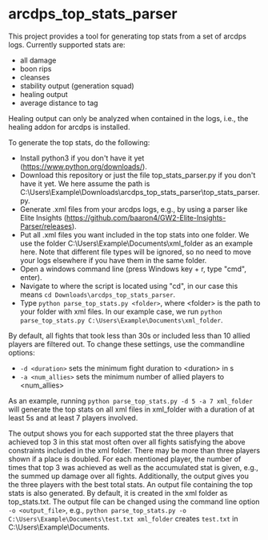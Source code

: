 # arcdps_top_stats_parser

This project provides a tool for generating top stats from a set of arcdps logs. Currently supported stats are: 
- all damage
- boon rips
- cleanses
- stability output (generation squad)
- healing output
- average distance to tag

Healing output can only be analyzed when contained in the logs, i.e., the healing addon for arcdps is installed.

To generate the top stats, do the following:
- Install python3 if you don't have it yet (https://www.python.org/downloads/).
- Download this repository or just the file top_stats_parser.py if you don't have it yet. We here assume the path is C:\Users\Example\Downloads\arcdps_top_stats_parser\top_stats_parser.py.
- Generate .xml files from your arcdps logs, e.g., by using a parser like Elite Insights (https://github.com/baaron4/GW2-Elite-Insights-Parser/releases). 
- Put all .xml files you want included in the top stats into one folder. We use the folder C:\Users\Example\Documents\xml_folder as an example here. Note that different file types will be ignored, so no need to move your logs elsewhere if you have them in the same folder.
- Open a windows command line (press Windows key + r, type "cmd", enter).
- Navigate to where the script is located using "cd", in our case this means ```cd Downloads\arcdps_top_stats_parser```.
- Type ```python parse_top_stats.py <folder>```, where \<folder> is the path to your folder with xml files. In our example case, we run ```python parse_top_stats.py C:\Users\Example\Documents\xml_folder```.

By default, all fights that took less than 30s or included less than 10 allied players are filtered out. To change these settings, use the commandline options:
- ```-d <duration>``` sets the minimum fight duration to \<duration> in s
- ```-a <num_allies>``` sets the minimum number of allied players to \<num_allies>

As an example, running ```python parse_top_stats.py -d 5 -a 7 xml_folder``` will generate the top stats on all xml files in xml_folder with a duration of at least 5s and at least 7 players involved.

The output shows you for each supported stat the three players that achieved top 3 in this stat most often over all fights satisfying the above constraints included in the xml folder. There may be more than three players shown if a place is doubled. For each mentioned player, the number of times that top 3 was achieved as well as the accumulated stat is given, e.g., the summed up damage over all fights. Additionally, the output gives you the three players with the best total stats. An output file containing the top stats is also generated. By default, it is created in the xml folder as top_stats.txt. The output file can be changed using the command line option ```-o <output_file>```, e.g., ```python parse_top_stats.py -o C:\Users\Example\Documents\test.txt xml_folder``` creates ```test.txt``` in C:\Users\Example\Documents\.
